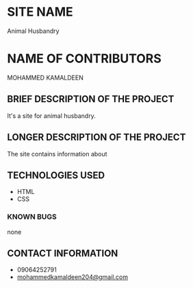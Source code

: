 # SITE NAME
Animal Husbandry
# NAME OF CONTRIBUTORS
MOHAMMED KAMALDEEN
## BRIEF DESCRIPTION OF THE PROJECT
It's a site for animal husbandry.
## LONGER DESCRIPTION OF THE PROJECT
The site contains information about 
## TECHNOLOGIES USED
* HTML
* CSS
### KNOWN BUGS
none
## CONTACT INFORMATION
* 09064252791
* mohammedkamaldeen204@gmail.com